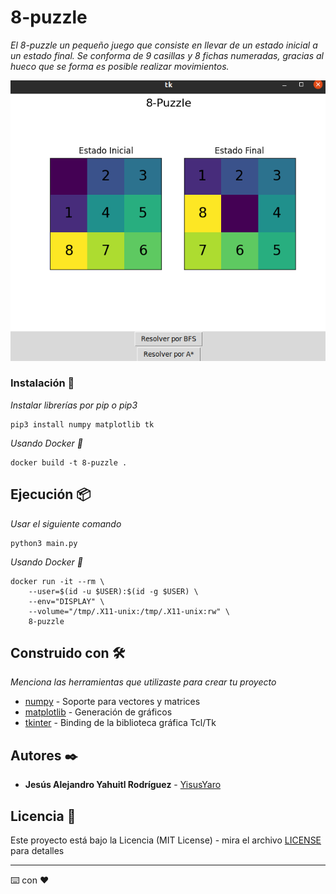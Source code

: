 # 8-puzzle

_El 8-puzzle un pequeño juego que consiste en llevar de un estado inicial a un estado final.
Se conforma de 9 casillas y 8 fichas numeradas, gracias al hueco que se forma es posible realizar movimientos._

<img src="https://raw.githubusercontent.com/YisusYaro/8-puzzle/master/ss.png">

### Instalación 🔧

_Instalar librerías por pip o pip3_

```
pip3 install numpy matplotlib tk
```

_Usando Docker :whale:_

```
docker build -t 8-puzzle .  
```

## Ejecución 📦

_Usar el siguiente comando_

```
python3 main.py
```

_Usando Docker :whale:_

```
docker run -it --rm \
    --user=$(id -u $USER):$(id -g $USER) \
    --env="DISPLAY" \
    --volume="/tmp/.X11-unix:/tmp/.X11-unix:rw" \
    8-puzzle  
```

## Construido con 🛠️

_Menciona las herramientas que utilizaste para crear tu proyecto_

* [numpy](http://www.dropwizard.io/1.0.2/docs/) - Soporte para vectores y matrices
* [matplotlib](https://maven.apache.org/) - Generación de gráficos
* [tkinter](https://rometools.github.io/rome/) -  Binding de la biblioteca gráfica Tcl/Tk

## Autores ✒️

* **Jesús Alejandro Yahuitl Rodríguez** - [YisusYaro](https://github.com/YisusYaro)

## Licencia 📄

Este proyecto está bajo la Licencia (MIT License) - mira el archivo [LICENSE](LICENSE) para detalles

---
⌨️ con ❤️
